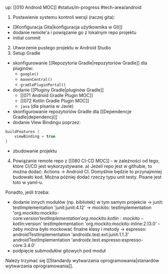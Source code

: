 up: [[010 Android MOC]]
#status/in-progress 
#tech-area/android 

1) Postawienie systemu kontroli wersji (raczej gita):
- [[Konfiguracja Gita|konfiguracja użytkownika w Git]]
- dodanie remote'a i powiązanie go z lokalnym repo projektu
- initial commit

2) Utworzenie pustego projektu w Android Studio
3) Setup Gradle
- skonfigurowanie [[Repozytoria Gradle|repozytoriów Gradle]] dla pluginów:
	- `google()`
	- `mavenCentral()`
	- `gradlePluginPortal()`
- dodanie [[Pluginy Gradle|pluginów Gradle]]
	- [[071 Android Gradle Plugin MOC]]
	- [[072 Kotlin Gradle Plugin MOC]]
	- `java` (dla pisania w Javie)
- skonfigurowanie repozytoriów Gradle dla [[Dependencje Gradle|dependencji]]
- dodanie View Bindingu poprzez:

```kotlin
buildFeatures {  
	viewBinding = true  
}  
```

- zbudowanie projektu
4) Powiązanie remote repo z [[080 CI-CD MOC]] - w zależności od tego, które CI/CD jest wykorzystywane.
	a) Jeżeli repo jest w githubie, to można dodać: Actions -> Android CI. Domyślnie będzie to przynajmniej budowało kod. Można później dodać rzeczy typu unit testy. 
	Pisane jest toto w yaml-u.

Ponadto, jeśli trzeba:
- dodanie innych modułów (np. bibliotek) w tym samym projekcie
	-> junit: testImplementation 'junit:junit:4.12'
	-> mockito: 
			testImplementation 'org.mockito:mockito-core:$version'
			testImplementation 'org.mockito.kotlin:mockito-kotlin:$version'
			testImplementation 'org.mockito:mockito-inline:2.13.0' - żeby można było mockować finalne klasy i metody
	-> espresso:
			androidTestImplementation 'androidx.test.ext:junit:1.1.3'  
			androidTestImplementation 'androidx.test.espresso:espresso-core:3.4.0'
- podpięcie submodułów gitowych pod moduł

Należy trzymać się [[Standardy wytwarzania oprogramowania|stanardów wytwarzania oprogramowania]].